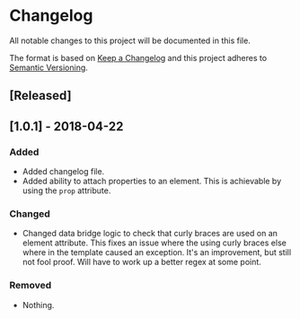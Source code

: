 # Changelog
All notable changes to this project will be documented in this file.

The format is based on [Keep a Changelog](http://keepachangelog.com/en/1.0.0/)
and this project adheres to [Semantic Versioning](http://semver.org/spec/v2.0.0.html).

## [Released]

## [1.0.1] - 2018-04-22
### Added
- Added changelog file.
- Added ability to attach properties to an element.  This is achievable by using the `prop` attribute.

### Changed
- Changed data bridge logic to check that curly braces are used on an element attribute.  This fixes an issue where the using curly braces else where in the template caused an exception.  It's an improvement, but still not fool proof.  Will have to work up a better regex at some point.

### Removed
- Nothing.